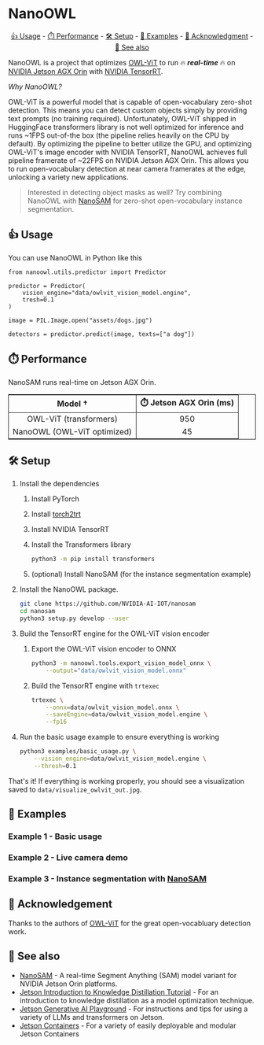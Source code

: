 # NanoOWL

<p align="center"><a href="#usage"/>👍 Usage</a> - <a href="#performance"/>⏱️ Performance</a> - <a href="#setup">🛠️ Setup</a> - <a href="#examples">🤸 Examples</a> - <a href="#acknowledgement">👏 Acknowledgment</a> - <a href="#see-also">🔗 See also</a></p>

NanoOWL is a project that optimizes [OWL-ViT](https://huggingface.co/docs/transformers/model_doc/owlvit) to run 🔥 ***real-time*** 🔥 on [NVIDIA Jetson AGX Orin](https://store.nvidia.com/en-us/jetson/store) with [NVIDIA TensorRT](https://developer.nvidia.com/tensorrt).  

*Why NanoOWL?*

OWL-ViT is a powerful model that is capable of open-vocabulary zero-shot detection.
This means you can detect custom objects simply by providing text prompts (no training required).  Unfortunately, OWL-ViT shipped in HuggingFace transformers library
is not well optimized for inference and runs ~1FPS out-of-the box (the pipeline
relies heavily on the CPU by default).  By optimizing the pipeline to better utilize the GPU, and
optimizing OWL-ViT's image encoder with NVIDIA TensorRT, NanoOWL achieves full pipeline 
framerate of ~22FPS on NVIDIA Jetson AGX Orin.  This allows you to run open-vocabulary
detection at near camera framerates at the edge, unlocking a variety new applications.

> Interested in detecting object masks as well?  Try combining NanoOWL with
> [NanoSAM](https://github.com/NVIDIA-AI-IOT/nanosam) for zero-shot open-vocabulary 
> instance segmentation.

<a id="usage"></a>
## 👍 Usage

You can use NanoOWL in Python like this

```python3
from nanoowl.utils.predictor import Predictor

predictor = Predictor(
    vision_engine="data/owlvit_vision_model.engine",
    tresh=0.1
)

image = PIL.Image.open("assets/dogs.jpg")

detectors = predictor.predict(image, texts=["a dog"])
```

<a id="performance"></a>
## ⏱️ Performance

NanoSAM runs real-time on Jetson AGX Orin.

<table style="border-top: solid 1px; border-left: solid 1px; border-right: solid 1px; border-bottom: solid 1px">
    <thead>
        <tr>
            <th rowspan=1 style="text-align: center; border-right: solid 1px">Model †</th>
            <th colspan=1 style="text-align: center; border-right: solid 1px">⏱️ Jetson AGX Orin (ms)</th>
        </tr>
    </thead>
    <tbody>
        <tr>
            <td style="text-align: center; border-right: solid 1px">OWL-ViT (transformers)</td>
            <td style="text-align: center; border-right: solid 1px">950</td>
        </tr>
        <tr>
            <td style="text-align: center; border-right: solid 1px">NanoOWL (OWL-ViT optimized)</td>
            <td style="text-align: center; border-right: solid 1px">45</td>
        </tr>
    </tbody>
</table>

<a id="setup"></a>
## 🛠️ Setup

1. Install the dependencies

    1. Install PyTorch

    2. Install [torch2trt](https://github.com/NVIDIA-AI-IOT/torch2trt)
    3. Install NVIDIA TensorRT
    4. Install the Transformers library

        ```bash
        python3 -m pip install transformers
        ```
    5. (optional) Install NanoSAM (for the instance segmentation example)

2. Install the NanoOWL package.

    ```bash
    git clone https://github.com/NVIDIA-AI-IOT/nanosam
    cd nanosam
    python3 setup.py develop --user
    ```

3. Build the TensorRT engine for the OWL-ViT vision encoder

    1. Export the OWL-ViT vision encoder to ONNX

        ```bash
        python3 -m nanoowl.tools.export_vision_model_onnx \
            --output="data/owlvit_vision_model.onnx"
        ```
    
    2. Build the TensorRT engine with ``trtexec``

        ```bash
        trtexec \
            --onnx=data/owlvit_vision_model.onnx \
            --saveEngine=data/owlvit_vision_model.engine \
            --fp16
        ```

4. Run the basic usage example to ensure everything is working

    ```bash
    python3 examples/basic_usage.py \
        --vision_engine=data/owlvit_vision_model.engine \
        --thresh=0.1
    ```

That's it!  If everything is working properly, you should see a visualization saved
to ``data/visualize_owlvit_out.jpg``.  

<a id="examples"></a>
## 🤸 Examples

### Example 1 - Basic usage

### Example 2 - Live camera demo

### Example 3 - Instance segmentation with [NanoSAM](https://github.com/NVIDIA-AI-IOT/nanosam)


<a id="acknowledgement"></a>
## 👏 Acknowledgement

Thanks to the authors of [OWL-ViT](https://huggingface.co/docs/transformers/model_doc/owlvit) for the great open-vocabluary detection work.

<a id="see-also"></a>
## 🔗 See also

- [NanoSAM](https://github.com/NVIDIA-AI-IOT/nanosam) - A real-time Segment Anything (SAM) model variant for NVIDIA Jetson Orin platforms.
- [Jetson Introduction to Knowledge Distillation Tutorial](https://github.com/NVIDIA-AI-IOT/jetson-intro-to-distillation) - For an introduction to knowledge distillation as a model optimization technique.
- [Jetson Generative AI Playground](https://nvidia-ai-iot.github.io/jetson-generative-ai-playground/) - For instructions and tips for using a variety of LLMs and transformers on Jetson.
- [Jetson Containers](https://github.com/dusty-nv/jetson-containers) - For a variety of easily deployable and modular Jetson Containers
